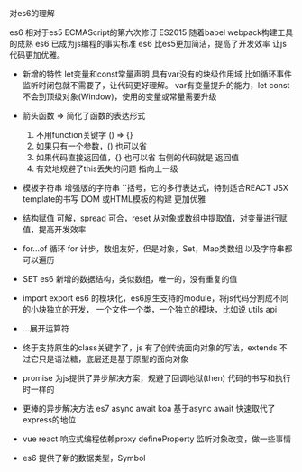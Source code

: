 对es6的理解

es6 相对于es5 ECMAScript的第六次修订
ES2015 随着babel webpack构建工具的成熟
es6 已成为js编程的事实标准
es6 比es5更加简洁，提高了开发效率
让js代码更加优雅。

- 新增的特性
  let变量和const常量声明 具有var没有的块级作用域
  比如循环事件监听时闭包就不需要了，让代码更好理解。
  var有变量提升的能力，let const 不会到顶级对象(Window)，使用的变量或常量需要升级

- 箭头函数 =>
  简化了函数的表达形式
  1. 不用function关键字 () => {}
  2. 如果只有一个参数，() 也可以省
  3. 如果代码直接返回值，{} 也可以省 右侧的代码就是 返回值
  4. 有效地规避了this丢失的问题 指向上一级

- 模板字符串
  增强版的字符串 ``括号，它的多行表达式，特别适合REACT JSX template的书写
  DOM 或HTML模板的构建 更加优雅

- 结构赋值
  可解，spread 可合，reset 从对象或数组中提取值，对变量进行赋值，提高开发效率

- for...of 循环
  for 计步，数组友好，但是对象，Set，Map类数组 以及字符串都可以遍历

- SET es6 新增的数据结构，类似数组，唯一的，没有重复的值

- import export es6 的模块化，es6原生支持的module，将js代码分割成不同的小块独立的开发，
  一个文件一个类，一个独立的模块，比如说 utils api

- ...展开运算符
- 终于支持原生的class关键字了，js 有了创传统面向对象的写法，extends 不过它只是语法糖，底层还是基于原型的面向对象

- promise 为js提供了异步解决方案，规避了回调地狱(then) 代码的书写和执行时一样的

- 更棒的异步解决方法 es7 async await
  koa 基于async await 快速取代了express的地位

- vue react 响应式编程依赖proxy defineProperty 监听对象改变，做一些事情
- es6 提供了新的数据类型，Symbol